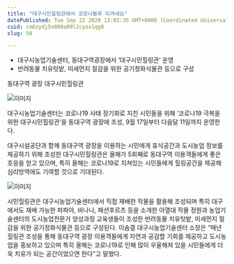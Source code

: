 ```yaml
---
title: "대구시민힐링관에서 코로나블루 이겨내요"
datePublished: Tue Sep 22 2020 13:02:35 GMT+0000 (Coordinated Universal Time)
cuid: cm6zydj5o000a09l2cyox1qg8
slug: 50

---
```



- 대구시농업기술센터, 동대구역광장에서 ‘대구시민힐링관’ 운영
- 반려동물 치유텃밭, 미세먼지 절감을 위한 공기정화식물관 등으로 구성

동대구역 광장 대구시민힐링관

![이미지](https://cdn.hashnode.com/res/hashnode/image/upload/v1739246353513/e50bc907-ca17-4fbf-9200-a4bc54d14f66.jpeg)

대구시농업기술센터는 코로나19 사태 장기화로 지친 시민들을 위해 ‘코로나19 극복을 위한 대구시민힐링관’을 동대구역 광장에 조성, 9월 17일부터 다음달 11일까지 운영한다.

대구시설공단과 함께 동대구역 광장을 이용하는 시민에게 휴식공간과 도시농업 정보를 제공하기 위해 조성한 대구시민힐링관은 올해가 5회째로 동대구역 이용객들에게 좋은 호응을 얻고 있으며, 특히 올해는 코로나19로 지쳐있는 시민들에게 힐링공간을 제공해 심리방역에도 기여할 것으로 기대된다.

![이미지](https://cdn.hashnode.com/res/hashnode/image/upload/v1739246356712/2b365c6d-a7eb-407a-a4b2-729d6fe4b866.jpeg)

시민힐링관은 대구시농업기술센터에서 직접 재배한 작물을 활용해 조성되며 특히 대구에서도 재배 가능한 파파야, 바나나, 패션후르츠 등을 소개한 아열대 작물 정원과 농업기술센터의 도시농업전문가 양성과정 교육생들이 조성한 반려동물 치유텃밭, 미세먼지 절감을 위한 공기정화식물관 등으로 구성된다. 이솜결 대구시농업기술센터 소장은 “매년 힐링관 조성을 통해 동대구역 광장 이용객들에게 자연과 공감할 기회를 제공하고 도시농업을 홍보하고 있으며 특히 올해는 코로나19로 인해 많이 우울해져 있을 시민들에게 더욱 치유가 되는 공간이었으면 한다”고 말했다.